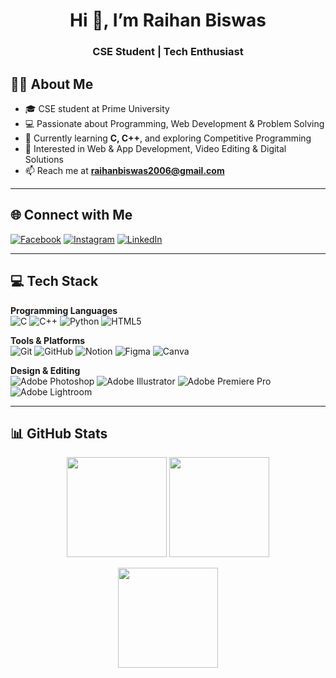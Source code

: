 <h1 align="center">Hi 👋, I’m Raihan Biswas</h1>
<h3 align="center">CSE Student | Tech Enthusiast</h3>

## 👨‍💻 About Me  
- 🎓 CSE student at Prime University  
- 💻 Passionate about Programming, Web Development & Problem Solving  
- 🌱 Currently learning **C, C++**, and exploring Competitive Programming  
- 🚀 Interested in Web & App Development, Video Editing & Digital Solutions  
- 📫 Reach me at **raihanbiswas2006@gmail.com**

---

## 🌐 Connect with Me  
[![Facebook](https://img.shields.io/badge/Facebook-%231877F2.svg?logo=Facebook&logoColor=white)](https://facebook.com/raihanbiswas2006) 
[![Instagram](https://img.shields.io/badge/Instagram-%23E4405F.svg?logo=Instagram&logoColor=white)](https://instagram.com/raihan_biswas_2006) 
[![LinkedIn](https://img.shields.io/badge/LinkedIn-%230077B5.svg?logo=linkedin&logoColor=white)](https://linkedin.com/in/raihan-biswas-4a7729350) 

---

## 💻 Tech Stack  

**Programming Languages**  
![C](https://img.shields.io/badge/c-%2300599C.svg?style=for-the-badge&logo=c&logoColor=white) 
![C++](https://img.shields.io/badge/c++-%2300599C.svg?style=for-the-badge&logo=c%2B%2B&logoColor=white) 
![Python](https://img.shields.io/badge/python-3670A0?style=for-the-badge&logo=python&logoColor=ffdd54) 
![HTML5](https://img.shields.io/badge/html5-%23E34F26.svg?style=for-the-badge&logo=html5&logoColor=white)  

**Tools & Platforms**  
![Git](https://img.shields.io/badge/git-%23F05033.svg?style=for-the-badge&logo=git&logoColor=white) 
![GitHub](https://img.shields.io/badge/github-%23121011.svg?style=for-the-badge&logo=github&logoColor=white) 
![Notion](https://img.shields.io/badge/Notion-%23000000.svg?style=for-the-badge&logo=notion&logoColor=white) 
![Figma](https://img.shields.io/badge/figma-%23F24E1E.svg?style=for-the-badge&logo=figma&logoColor=white) 
![Canva](https://img.shields.io/badge/Canva-%2300C4CC.svg?style=for-the-badge&logo=Canva&logoColor=white)  

**Design & Editing**  
![Adobe Photoshop](https://img.shields.io/badge/adobe%20photoshop-%2331A8FF.svg?style=for-the-badge&logo=adobe%20photoshop&logoColor=white) 
![Adobe Illustrator](https://img.shields.io/badge/adobe%20illustrator-%23FF9A00.svg?style=for-the-badge&logo=adobe%20illustrator&logoColor=white) 
![Adobe Premiere Pro](https://img.shields.io/badge/Adobe%20Premiere%20Pro-9999FF.svg?style=for-the-badge&logo=Adobe%20Premiere%20Pro&logoColor=white) 
![Adobe Lightroom](https://img.shields.io/badge/Adobe%20Lightroom-31A8FF.svg?style=for-the-badge&logo=Adobe%20Lightroom&logoColor=white) 

---

## 📊 GitHub Stats  

<p align="center">
  <img src="https://github-readme-stats.vercel.app/api?username=raihanbiswas2006&theme=transparent&hide_border=false&include_all_commits=false&count_private=false" height="160"/>
  <img src="https://nirzak-streak-stats.vercel.app/?user=raihanbiswas2006&theme=transparent&hide_border=false" height="160"/>
</p>

<p align="center">
  <img src="https://github-readme-stats.vercel.app/api/top-langs/?username=raihanbiswas2006&theme=transparent&hide_border=false&include_all_commits=false&count_private=false&layout=compact" height="160"/>
</p>


<!--
**raihanbiswas2006/raihanbiswas2006** is a ✨ _special_ ✨ repository because its `README.md` (this file) appears on your GitHub profile.

Here are some ideas to get you started:

- 🔭 I’m currently working on ...
- 🌱 I’m currently learning ...
- 👯 I’m looking to collaborate on ...
- 🤔 I’m looking for help with ...
- 💬 Ask me about ...
- 📫 How to reach me: ...
- 😄 Pronouns: ...
- ⚡ Fun fact: ...
-->

